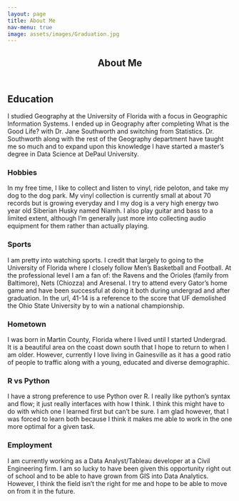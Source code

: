 ```yaml
---
layout: page
title: About Me
nav-menu: true
image: assets/images/Graduation.jpg
---
```


<!-- Main -->
<div id="main" class="alt">

<!-- One -->
<section id="one">
	<div class="inner">
		<header class="major">
			<h1>About Me</h1>
		</header>

<!-- Content -->
<h2 id="content">Education</h2>
<p>I studied Geography at the University of Florida with a focus in Geographic Information Systems. I ended up in Geography after completing What is the Good Life? with Dr. Jane Southworth and switching from Statistics.  Dr. Southworth along with the rest of the Geography department have taught me so much and to expand upon this knowledge I have started a master’s degree in Data Science at DePaul University. </p>
<div class="row">
	<div class="6u 12u$(small)">
		<h3>Hobbies</h3>
				<p>In my free time, I like to collect and listen to vinyl, ride peloton, and take my dog to the dog park. My vinyl collection is currently small at about 70 records but is growing everyday and I my dog is a very high energy two year old Siberian Husky named Niamh. I also play guitar and bass to a limited extent, although I’m generally just more into collecting audio equipment for them rather than actually playing. </p>
	</div>
	<div class="6u$ 12u$(small)">
		<h3>Sports</h3>
<p>I am pretty into watching sports. I credit that largely to going to the University of Florida where I closely follow Men’s Basketball and Football. At the professional level I am a fan of: the Ravens and the Orioles (family from Baltimore), Nets (Chiozza) and Aresenal. I try to attend every Gator’s home game and have been successful at doing it both during undergrad and after graduation. In the url, 41-14 is a reference to the score that UF demolished the Ohio State University by to win a national championship.</p>	</div>
	<!-- Break -->
	<div class="4u 12u$(medium)">
		<h3>Hometown</h3>
<p>I was born in Martin County, Florida where I lived until I started Undergrad. It is a beautiful area on the coast down south that I hope to return to when I am older. However, currently I love living in Gainesville as it has a good ratio of people to traffic along with a young, educated and diverse demographic.</p>	</div>
	<div class="4u 12u$(medium)">
		<h3>R vs Python</h3>
I have a strong preference to use Python over R. I really like python’s syntax and flow; it just really interfaces with how I think. I think this might have to do with which one I learned first but can’t be sure. I am glad however, that I was forced to learn both because I think it makes me able to work in the one more optimal for a given task.</	</div>
	<div class="4u$ 12u$(medium)">
		<h3>Employment</h3>
<p>I am currently working as a Data Analyst/Tableau developer at a Civil Engineering firm. I am so lucky to have been given this opportunity right out of school and to be able to have grown from GIS into Data Analytics. However, I think the field isn’t the right for me and hope to be able to move on from it in the future.</p>	</div>
</div>



</div>
